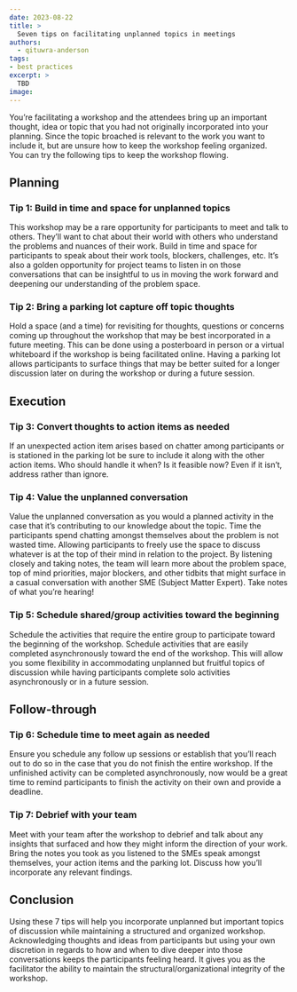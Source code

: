 ```yaml
---
date: 2023-08-22
title: >
  Seven tips on facilitating unplanned topics in meetings
authors: 
  - qituwra-anderson
tags: 
- best practices
excerpt: > 
  TBD
image:
---
```


You’re facilitating a workshop and the attendees bring up an important thought, idea or topic that you had not originally incorporated into your planning. Since the topic broached is relevant to the work you want to include it, but are unsure how to keep the workshop feeling organized.  
You can try the following tips to keep the workshop flowing.

## Planning

### Tip 1: Build in time and space for unplanned topics 
This workshop may be a rare opportunity for participants to meet and talk to others. They’ll want to chat about their world with others who understand the problems and nuances of their work. Build in time and space for participants to speak about their work tools, blockers, challenges, etc. It’s also a golden opportunity for project teams to listen in on those conversations that can be insightful to us in moving the work forward and deepening our understanding of the problem space.

### Tip 2: Bring a parking lot capture off topic thoughts 
Hold a space (and a time) for revisiting for thoughts, questions or concerns coming up throughout the workshop that may be best incorporated in a future meeting. This can be done using a posterboard in person or a virtual whiteboard if the workshop is being facilitated online. Having a parking lot allows participants to surface things that may be better suited for a longer discussion later on during the workshop or during a future session. 

## Execution

### Tip 3: Convert thoughts to action items as needed 

If an unexpected action item arises based on chatter among participants or is stationed in the parking lot be sure to include it along with the other action items. Who should handle it when? Is it feasible now? Even if it isn’t, address rather than ignore.

### Tip 4: Value the unplanned conversation

Value the unplanned conversation as you would a planned activity in the case that it’s contributing to our knowledge about the topic. Time the participants spend chatting amongst themselves about the problem is not wasted time. Allowing participants to freely use the space to discuss whatever is at the top of their mind in relation to the project. By listening closely and  taking notes, the team will learn more about the problem space, top of mind priorities, major blockers, and other tidbits that might surface in a casual conversation with another SME (Subject Matter Expert). Take notes of what you’re hearing! 

### Tip 5: Schedule shared/group activities toward the beginning 
Schedule the activities that require the entire group to participate toward the beginning of the workshop. Schedule activities that are easily completed asynchronously toward the end of the workshop. This will allow you some flexibility in accommodating unplanned but fruitful topics of discussion while having participants complete solo activities asynchronously or in a future session.

## Follow-through

### Tip 6: Schedule time to meet again as needed
Ensure you schedule any follow up sessions or establish that you’ll reach out to do so in the case that you do not finish the entire workshop. If the unfinished activity can be completed asynchronously, now would be a great time to remind participants to finish the activity on their own and provide a deadline.

### Tip 7: Debrief with your team
Meet with your team after the workshop to debrief and talk about any insights that surfaced and how they might inform the direction of your work. Bring the notes you took as you listened to the SMEs speak amongst themselves, your action items and the parking lot. Discuss how you’ll incorporate any relevant findings. 

## Conclusion
Using these 7 tips will help you incorporate unplanned but important topics of discussion while maintaining a structured and organized workshop. Acknowledging thoughts and ideas from participants but using your own discretion in regards to how and when to dive deeper into those conversations keeps the participants feeling heard. It gives you as the facilitator the ability to maintain the structural/organizational integrity of the workshop.  
